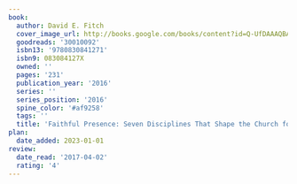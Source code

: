 ```yaml
---
book:
  author: David E. Fitch
  cover_image_url: http://books.google.com/books/content?id=Q-UfDAAAQBAJ&printsec=frontcover&img=1&zoom=1&source=gbs_api
  goodreads: '30010092'
  isbn13: '9780830841271'
  isbn9: 083084127X
  owned: ''
  pages: '231'
  publication_year: '2016'
  series: ''
  series_position: '2016'
  spine_color: '#af9258'
  tags: ''
  title: 'Faithful Presence: Seven Disciplines That Shape the Church for Mission'
plan:
  date_added: 2023-01-01
review:
  date_read: '2017-04-02'
  rating: '4'
---
```

